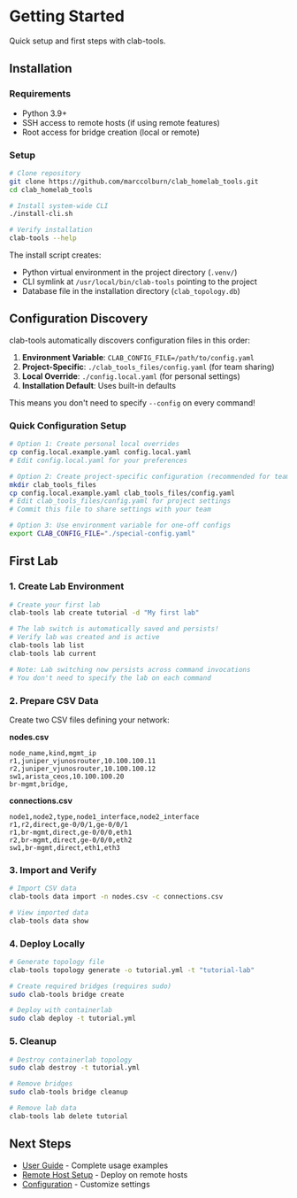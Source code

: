 # Getting Started

Quick setup and first steps with clab-tools.

## Installation

### Requirements
- Python 3.9+
- SSH access to remote hosts (if using remote features)
- Root access for bridge creation (local or remote)

### Setup

```bash
# Clone repository
git clone https://github.com/marccolburn/clab_homelab_tools.git
cd clab_homelab_tools

# Install system-wide CLI
./install-cli.sh

# Verify installation
clab-tools --help
```

The install script creates:
- Python virtual environment in the project directory (`.venv/`)
- CLI symlink at `/usr/local/bin/clab-tools` pointing to the project
- Database file in the installation directory (`clab_topology.db`)

## Configuration Discovery

clab-tools automatically discovers configuration files in this order:

1. **Environment Variable**: `CLAB_CONFIG_FILE=/path/to/config.yaml`
2. **Project-Specific**: `./clab_tools_files/config.yaml` (for team sharing)
3. **Local Override**: `./config.local.yaml` (for personal settings)
4. **Installation Default**: Uses built-in defaults

This means you don't need to specify `--config` on every command!

### Quick Configuration Setup

```bash
# Option 1: Create personal local overrides
cp config.local.example.yaml config.local.yaml
# Edit config.local.yaml for your preferences

# Option 2: Create project-specific configuration (recommended for teams)
mkdir clab_tools_files
cp config.local.example.yaml clab_tools_files/config.yaml
# Edit clab_tools_files/config.yaml for project settings
# Commit this file to share settings with your team

# Option 3: Use environment variable for one-off configs
export CLAB_CONFIG_FILE="./special-config.yaml"
```

## First Lab

### 1. Create Lab Environment

```bash
# Create your first lab
clab-tools lab create tutorial -d "My first lab"

# The lab switch is automatically saved and persists!
# Verify lab was created and is active
clab-tools lab list
clab-tools lab current

# Note: Lab switching now persists across command invocations
# You don't need to specify the lab on each command
```

### 2. Prepare CSV Data

Create two CSV files defining your network:

**nodes.csv**
```csv
node_name,kind,mgmt_ip
r1,juniper_vjunosrouter,10.100.100.11
r2,juniper_vjunosrouter,10.100.100.12
sw1,arista_ceos,10.100.100.20
br-mgmt,bridge,
```

**connections.csv**
```csv
node1,node2,type,node1_interface,node2_interface
r1,r2,direct,ge-0/0/1,ge-0/0/1
r1,br-mgmt,direct,ge-0/0/0,eth1
r2,br-mgmt,direct,ge-0/0/0,eth2
sw1,br-mgmt,direct,eth1,eth3
```

### 3. Import and Verify

```bash
# Import CSV data
clab-tools data import -n nodes.csv -c connections.csv

# View imported data
clab-tools data show
```

### 4. Deploy Locally

```bash
# Generate topology file
clab-tools topology generate -o tutorial.yml -t "tutorial-lab"

# Create required bridges (requires sudo)
sudo clab-tools bridge create

# Deploy with containerlab
sudo clab deploy -t tutorial.yml
```

### 5. Cleanup

```bash
# Destroy containerlab topology
sudo clab destroy -t tutorial.yml

# Remove bridges
sudo clab-tools bridge cleanup

# Remove lab data
clab-tools lab delete tutorial
```

## Next Steps

- [User Guide](user-guide.md) - Complete usage examples
- [Remote Host Setup](remote-setup.md) - Deploy on remote hosts
- [Configuration](configuration.md) - Customize settings
